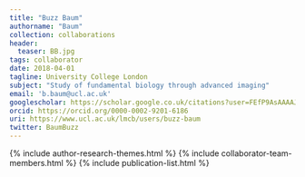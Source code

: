 ```yaml
---
title: "Buzz Baum"
authorname: "Baum"
collection: collaborations
header:
  teaser: BB.jpg
tags: collaborator
date: 2018-04-01
tagline: University College London
subject: "Study of fundamental biology through advanced imaging"
email: 'b.baum@ucl.ac.uk'
googlescholar: https://scholar.google.co.uk/citations?user=FEfP9AsAAAAJ&hl=en
orcid: https://orcid.org/0000-0002-9201-6186
uri: https://www.ucl.ac.uk/lmcb/users/buzz-baum
twitter: BaumBuzz
---
```

<p align= "justify">

{% include author-research-themes.html %}
{% include collaborator-team-members.html %}
{% include publication-list.html %}
